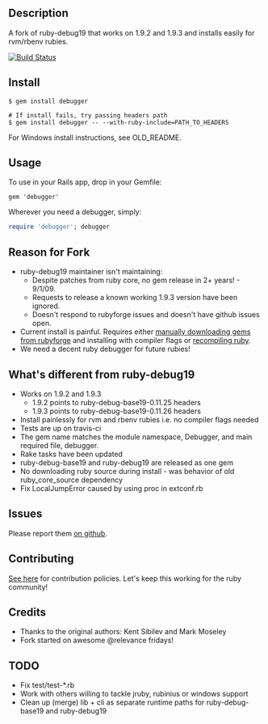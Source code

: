 ## Description
A fork of ruby-debug19 that works on 1.9.2 and 1.9.3 and installs easily for rvm/rbenv rubies.

[![Build Status](https://secure.travis-ci.org/cldwalker/debugger.png?branch=master)](http://travis-ci.org/cldwalker/debugger)

## Install

    $ gem install debugger

    # If install fails, try passing headers path
    $ gem install debugger -- --with-ruby-include=PATH_TO_HEADERS

For Windows install instructions, see OLD\_README.

## Usage

To use in your Rails app, drop in your Gemfile:

    gem 'debugger'

Wherever you need a debugger, simply:
```ruby
require 'debugger'; debugger
```

## Reason for Fork

* ruby-debug19 maintainer isn't maintaining:
  * Despite patches from ruby core, no gem release in 2+ years! - 9/1/09.
  * Requests to release a known working 1.9.3 version have been ignored.
  * Doesn't respond to rubyforge issues and doesn't have github issues open.
* Current install is painful. Requires either [manually downloading gems from rubyforge](
  http://blog.wyeworks.com/2011/11/1/ruby-1-9-3-and-ruby-debug) and installing with compiler flags
  or [recompiling
  ruby](http://blog.sj26.com/post/12146951658/updated-using-ruby-debug-on-ruby-1-9-3-p0).
* We need a decent ruby debugger for future rubies!

## What's different from ruby-debug19

* Works on 1.9.2 and 1.9.3
  * 1.9.2 points to ruby-debug-base19-0.11.25 headers
  * 1.9.3 points to ruby-debug-base19-0.11.26 headers
* Install painlessly for rvm and rbenv rubies i.e. no compiler flags needed
* Tests are up on travis-ci
* The gem name matches the module namespace, Debugger, and main required file, debugger.
* Rake tasks have been updated
* ruby-debug-base19 and ruby-debug19 are released as one gem
* No downloading ruby source during install - was behavior of old ruby_core_source dependency
* Fix LocalJumpError caused by using proc in extconf.rb

## Issues
Please report them [on github](http://github.com/cldwalker/debugger/issues).

## Contributing
[See here](http://tagaholic.me/contributing.html) for contribution policies.
Let's keep this working for the ruby community!

## Credits

* Thanks to the original authors: Kent Sibilev and Mark Moseley
* Fork started on awesome @relevance fridays!

## TODO

* Fix test/test-*.rb
* Work with others willing to tackle jruby, rubinius or windows support
* Clean up (merge) lib + cli as separate runtime paths for ruby-debug-base19 and ruby-debug19

